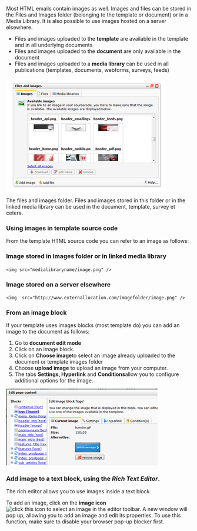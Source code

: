 Most HTML emails contain images as well. Images and files can be stored
in the Files and Images folder (belonging to the template or document)
or in a Media Library. It is also possible to use images hosted on a
server elsewhere.

-   Files and images uploaded to the **template** are available in the
    template and in all underlying documents
-   Files and images uploaded to the **document** are only available in
    the document
-   Files and images uploaded to a **media library** can be used in all
    publications (templates, documents, webforms, surveys, feeds)

![Files and images folder](images/filesandimages.png)

The files and images folder. Files and images stored in this folder or
in the linked media library can be used in the document, template,
survey et cetera.

### Using images in template source code

From the template HTML source code you can refer to an image as follows:

### **Image stored in Images folder or in linked media library**

`<img src="medialibraryname/image.png" />`

### **Image stored on a server elsewhere**

`<img  src="http://www.externallocation.com/imagefolder/image.png" />`

### From an image block

If your template uses images blocks (most template do) you can add an
image to the document as follows:

1.  Go to **document edit mode**
2.  Click on an image block.
3.  Click on **Choose image**to select an image already uploaded to the
    document or template images folder
4.  Choose **upload image** to upload an image from your computer.
5.  The tabs **Settings, Hyperlink** and **Conditions**allow you to
    configure additional options for the image.

![](images/imageblock.png)

### Add image to a text block, using the *Rich Text Editor*.

The rich editor allows you to use images inside a text block.

To add an image, click on the **image icon** ![click this icon to select
an image](imageicon.png) in the editor toolbar. A new window will pop
up, allowing you to add an image and edit its properties. To use this
function, make sure to disable your browser pop-up blocker first.

 
